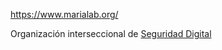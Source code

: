 https://www.marialab.org/

Organización interseccional de [Seguridad Digital](Seguridad%20Digital.md)
